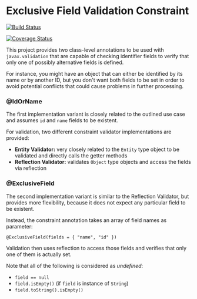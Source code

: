 # Exclusive Field Validation Constraint

[![Build Status](https://travis-ci.org/andreassiegelrfid/validation-constraint-exclusive-field.svg?branch=master)](https://travis-ci.org/andreassiegelrfid/validation-constraint-exclusive-field)

[![Coverage Status](https://coveralls.io/repos/github/andreassiegelrfid/validation-constraint-exclusive-field/badge.svg?branch=master)](https://coveralls.io/github/andreassiegelrfid/validation-constraint-exclusive-field?branch=master)

This project provides two class-level annotations to be used with `javax.validation` that are capable of checking identifier fields to verify that only one of possibly alternative fields is defined.

For instance, you might have an object that can either be identified by its name or by another ID, but you don't want both fields to be set in order to avoid potential conflicts that could cause problems in further processing.

### @IdOrName

The first implementation variant is closely related to the outlined use case and assumes `id` and `name` fields to be existent.

For validation, two different constraint validator implementations are provided:

- **Entity Validator:** very closely related to the `Entity` type object to be validated and directly calls the getter methods
- **Reflection Validator:** validates `Object` type objects and access the fields via reflection

### @ExclusiveField

The second implementation variant is similar to the Reflection Validator, but provides more flexibility, because it does not expect any particular field to be existent.

Instead, the constraint annotation takes an array of field names as parameter:

```@ExclusiveField(fields = { "name", "id" })```

Validation then uses reflection to access those fields and verifies that only one of them is actually set.

Note that all of the following is considered as *undefined*:

- `field == null`
- `field.isEmpty()` (if `field` is instance of `String`)
- `field.toString().isEmpty()`
